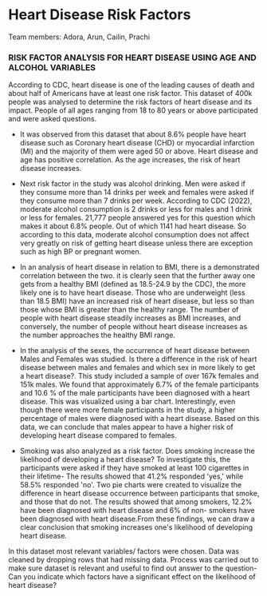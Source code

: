 # Heart Disease Risk Factors

Team members: Adora, Arun, Cailin, Prachi

### RISK FACTOR ANALYSIS FOR HEART DISEASE USING AGE AND ALCOHOL VARIABLES

According to CDC, heart disease is one of the leading causes of death and about half of Americans have at least one risk factor. This dataset of 400k people was analysed to determine the risk factors of heart disease and its impact. People of all ages ranging from 18 to 80 years or above participated and were asked questions.

- It was observed from this dataset that about 8.6% people have heart disease such as Coronary heart disease (CHD) or myocardial infarction (MI) and the majority of them were aged 50 or above. Heart disease and age has positive correlation. As the age increases, the risk of heart disease increases.

- Next risk factor in the study was alcohol drinking. Men were asked if they consume more than 14 drinks per week and females were asked if they consume more than 7 drinks per week. According to CDC (2022), moderate alcohol consumption is 2 drinks or less for males and 1 drink or less for females. 21,777 people answered yes for this question which makes it about 6.8% people. Out of which 1141 had heart disease. So according to this data, moderate alcohol consumption does not affect very greatly on risk of getting heart disease unless there are exception such as high BP or pregnant women.

- In an analysis of heart disease in relation to BMI, there is a demonstrated correlation between the two. it is clearly seen that the further away one gets from a healthy BMI (defined as 18.5-24.9 by the CDC), the more likely one is to have heart disease. Those who are underweight (less than 18.5 BMI) have an increased risk of heart disease, but less so than those whose BMI is greater than the healthy range. The number of people with heart disease steadily increases as BMI increases, and conversely, the number of people without heart disease increases as the number approaches the healthy BMI range.

- In the analysis of the sexes, the occurrence of heart disease between Males and Females was studied. Is there a difference in the risk of heart disease between males and females and which sex in more likely to get a heart disease?. This study included a sample of over 167k females and 151k males. We found that approximately 6.7% of the female participants and 10.6 % of the male participants have been diagnosed with a heart disease. This was visualized using a bar chart. Interestingly, even though there were more female participants in the study, a higher percentage of males were diagnosed with a heart disease. Based on this data, we can conclude that males appear to have a higher risk of developing heart disease compared to females.

- Smoking was also analyzed as a risk factor. Does smoking increase the likelihood of developing a heart disease? To investigate this, the participants were asked if they have smoked at least 100 cigarettes in their lifetime- The results showed that 41.2% responded 'yes,' while 58.5% responded 'no'. Two pie charts were created to visualize the difference in heart disease occurrence between participants that smoke, and those that do not. The results showed that among smokers,  12.2%  have been diagnosed with heart disease and 6% of non- smokers have been diagnosed with heart disease.From these findings, we can draw a clear conclusion that smoking increases one's likelihood of developing heart disease.

In this dataset most relevant variables/ factors were chosen. Data was cleaned by dropping rows that had missing data. Process was carried out to make sure dataset is relevant and useful to find out answer to the question- Can you indicate which factors have a significant effect on the likelihood of heart disease?

